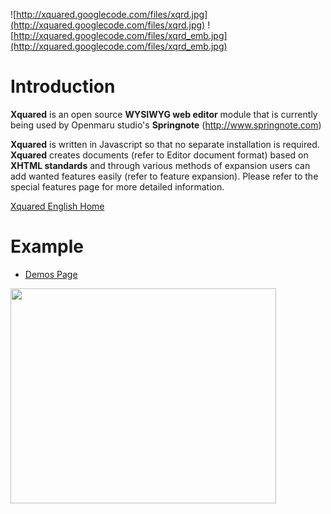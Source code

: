 ![http://xquared.googlecode.com/files/xqrd.jpg](http://xquared.googlecode.com/files/xqrd.jpg)
![http://xquared.googlecode.com/files/xqrd_emb.jpg](http://xquared.googlecode.com/files/xqrd_emb.jpg)

# Introduction #
**Xquared** is an open source **WYSIWYG web editor** module that is currently being used by Openmaru studio's **Springnote** (http://www.springnote.com)

**Xquared** is written in Javascript so that no separate installation is required. **Xquared** creates documents (refer to Editor document format) based on **XHTML standards** and through various methods of expansion users can add wanted features easily (refer to feature expansion). Please refer to the special features page for more detailed information.

[Xquared English Home](http://xquared.springnote.com/pages/482520)

# Example #
  * [Demos Page](http://xq.springnote.com)

<a href='http://www.youtube.com/watch?feature=player_embedded&v=1KrJHdGd8q8' target='_blank'><img src='http://img.youtube.com/vi/1KrJHdGd8q8/0.jpg' width='425' height=344 /></a>
